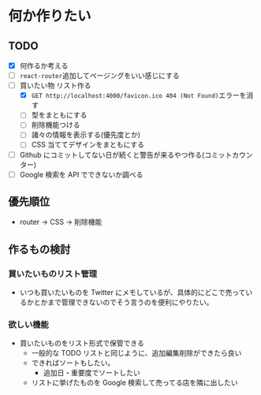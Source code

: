 # 何か作りたい

## TODO

- [x] 何作るか考える
- [ ] `react-router`追加してページングをいい感じにする
- [ ] 買いたい物 リスト作る
  - [x] `GET http://localhost:4000/favicon.ico 404 (Not Found)`エラーを消す
  - [ ] 型をまともにする
  - [ ] 削除機能つける
  - [ ] 諸々の情報を表示する(優先度とか)
  - [ ] CSS 当ててデザインをまともにする
- [ ] Github にコミットしてない日が続くと警告が来るやつ作る(コミットカウンター)
- [ ] Google 検索を API でできないか調べる

## 優先順位

- router → CSS → 削除機能

## 作るもの検討

### 買いたいものリスト管理

- いつも買いたいものを Twitter にメモしているが、具体的にどこで売っているかとかまで管理できないのでそう言うのを便利にやりたい。

### 欲しい機能

- 買いたいものをリスト形式で保管できる
  - 一般的な TODO リストと同じように、追加編集削除ができたら良い
  - できればソートもしたい。
    - 追加日・重要度でソートしたい
  - リストに挙げたものを Google 検索して売ってる店を隣に出したい
